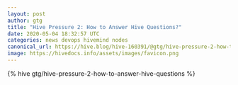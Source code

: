 ```yaml
---
layout: post
author: gtg
title: "Hive Pressure 2: How to Answer Hive Questions?"
date: 2020-05-04 18:32:57 UTC
categories: news devops hivemind nodes
canonical_url: https://hive.blog/hive-160391/@gtg/hive-pressure-2-how-to-answer-hive-questions
image: https://hivedocs.info/assets/images/favicon.png
---
```

{% hive gtg/hive-pressure-2-how-to-answer-hive-questions %}
